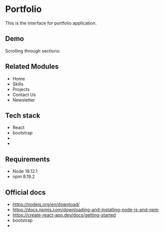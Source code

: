 # Portfolio



This is the interface for portfolio application.

## Demo
Scrolling through sections:

<!-- <p align="center">
<img src="https://media.giphy.com/media/R7IIrzGecqGO2aEZTE/giphy.gif" width="70%"></p>

Form Modal for favoriting:

<p align="center">
<img src="https://media.giphy.com/media/RKmLYjKhsMq3BbD3UK/giphy.gif" width="70%"></p>

Form Modal to create a new collection:

<p align="center">
<img src="https://media.giphy.com/media/ldAnZGhJzFQzW43Ovh/giphy.gif" width="70%"></p> -->

## Related Modules

  - Home
  - Skills 
  - Projects 
  - Contact Us
  - Newsletter


## Tech stack
  - React
  - bootstrap 
  -  
  - 

## Requirements

- Node 18.12.1
- npm 8.19.2


## Official docs
  - https://nodejs.org/en/download/
  - https://docs.npmjs.com/downloading-and-installing-node-js-and-npm
  - https://create-react-app.dev/docs/getting-started
  - bootstrap 
  - 



